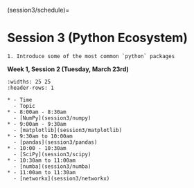 (session3/schedule)=
# Session 3 (Python Ecosystem)

```{admonition} Aims & Outcomes:
1. Introduce some of the most common `python` packages
```

**Week 1, Session 2 (Tuesday, March 23rd)**

```{list-table}
:widths: 25 25
:header-rows: 1

* - Time
  - Topic
* - 8:00am - 8:30am
  - [NumPy](session3/numpy)
* - 9:00am - 9:30am
  - [matplotlib](session3/matplotlib)
* - 9:30am to 10:00am
  - [pandas](session3/pandas)
* - 10:00 - 10:30am
  - [SciPy](session3/scipy)
* - 10:30am to 11:00am
  - [numba](session3/numba)
* - 11:00am to 11:30am
  - [networkx](session3/networkx)
```
